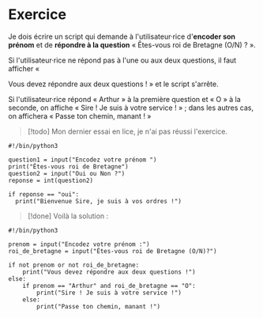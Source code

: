 
# Exercice

Je dois écrire un script qui demande à l'utilisateur·rice d'**encoder son prénom** et de **répondre à la question** « Êtes-vous roi de Bretagne (O/N) ? ».  

Si l'utilisateur·rice ne répond pas à l'une ou aux deux questions, il faut afficher « 

Vous devez répondre aux deux questions ! » et le script s'arrête.  

Si l'utilisateur·rice répond « Arthur » à la première question et « O » à la seconde, on affiche « Sire ! Je suis à votre service ! » ; dans les autres cas, on affichera « Passe ton chemin, manant ! » 

>[!todo] Mon dernier essai en lice, je n'ai pas réussi l'exercice.
```
#!/bin/python3

question1 = input("Encodez votre prénom ")
print("Êtes-vous roi de Bretagne")
question2 = input("Oui ou Non ?")
reponse = int(question2)

if reponse == "oui":
  print("Bienvenue Sire, je suis à vos ordres !")
```

>[!done] Voilà la solution :
```
#!/bin/python3

prenom = input("Encodez votre prénom :")
roi_de_bretagne = input("Êtes-vous roi de Bretagne (O/N)?")

if not prenom or not roi_de_bretagne:
    print("Vous devez répondre aux deux questions !")
else:
    if prenom == "Arthur" and roi_de_bretagne == "O":
        print("Sire ! Je suis à votre service !")
    else:
        print("Passe ton chemin, manant !")
```


